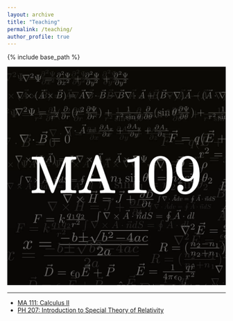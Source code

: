 ```yaml
---
layout: archive
title: "Teaching"
permalink: /teaching/
author_profile: true
---
```


{% include base_path %}

[![109.png](/images/109.png)](/ma109)

---

- [MA 111: Calculus II](/ma111)
- [PH 207: Introduction to Special Theory of Relativity](/ph207)

